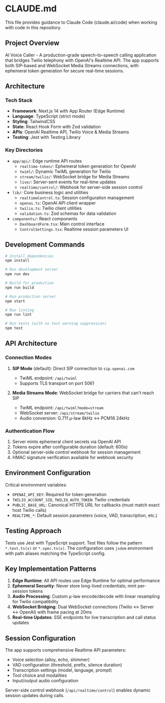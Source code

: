 # CLAUDE.md

This file provides guidance to Claude Code (claude.ai/code) when working with code in this repository.

## Project Overview

AI Voice Caller - A production-grade speech-to-speech calling application that bridges Twilio telephony with OpenAI's Realtime API. The app supports both SIP-based and WebSocket Media Streams connections, with ephemeral token generation for secure real-time sessions.

## Architecture

### Tech Stack
- **Framework**: Next.js 14 with App Router (Edge Runtime)
- **Language**: TypeScript (strict mode)
- **Styling**: TailwindCSS
- **State**: React Hook Form with Zod validation
- **APIs**: OpenAI Realtime API, Twilio Voice & Media Streams
- **Testing**: Jest with Testing Library

### Key Directories
- `app/api/`: Edge runtime API routes
  - `realtime-token/`: Ephemeral token generation for OpenAI
  - `twiml/`: Dynamic TwiML generation for Twilio
  - `stream/twilio/`: WebSocket bridge for Media Streams
  - `live/`: Server-sent events for real-time updates
  - `realtime/control/`: Webhook for server-side session control
- `lib/`: Core business logic and utilities
  - `realtimeControl.ts`: Session configuration management
  - `openai.ts`: OpenAI API client wrapper
  - `twilio.ts`: Twilio client utilities
  - `validation.ts`: Zod schemas for data validation
- `components/`: React components
  - `DashboardForm.tsx`: Main control interface
  - `ControlSettings.tsx`: Realtime session parameters UI

## Development Commands

```bash
# Install dependencies
npm install

# Run development server
npm run dev

# Build for production
npm run build

# Run production server
npm start

# Run linting
npm run lint

# Run tests (with no test warning suppression)
npm test
```

## API Architecture

### Connection Modes
1. **SIP Mode** (default): Direct SIP connection to `sip.openai.com`
   - TwiML endpoint: `/api/twiml`
   - Supports TLS transport on port 5061

2. **Media Streams Mode**: WebSocket bridge for carriers that can't reach SIP
   - TwiML endpoint: `/api/twiml?mode=stream`
   - WebSocket server: `/api/stream/twilio`
   - Audio conversion: G.711 μ-law 8kHz ↔ PCM16 24kHz

### Authentication Flow
1. Server mints ephemeral client secrets via OpenAI API
2. Tokens expire after configurable duration (default: 600s)
3. Optional server-side control webhook for session management
4. HMAC signature verification available for webhook security

## Environment Configuration

Critical environment variables:
- `OPENAI_API_KEY`: Required for token generation
- `TWILIO_ACCOUNT_SID`, `TWILIO_AUTH_TOKEN`: Twilio credentials
- `PUBLIC_BASE_URL`: Canonical HTTPS URL for callbacks (must match exact host Twilio calls)
- `REALTIME_*`: Default session parameters (voice, VAD, transcription, etc.)

## Testing Approach

Tests use Jest with TypeScript support. Test files follow the pattern `*.test.ts(x)` or `*.spec.ts(x)`. The configuration uses `jsdom` environment with path aliases matching the TypeScript config.

## Key Implementation Patterns

1. **Edge Runtime**: All API routes use Edge Runtime for optimal performance
2. **Ephemeral Security**: Never store long-lived credentials; mint per-session tokens
3. **Audio Processing**: Custom μ-law encode/decode with linear resampling for Twilio compatibility
4. **WebSocket Bridging**: Dual WebSocket connections (Twilio ↔ Server ↔ OpenAI) with frame pacing at 20ms
5. **Real-time Updates**: SSE endpoints for live transcription and call status updates

## Session Configuration

The app supports comprehensive Realtime API parameters:
- Voice selection (alloy, echo, shimmer)
- VAD configuration (threshold, prefix, silence duration)
- Transcription settings (model, language, prompt)
- Tool choice and modalities
- Input/output audio configuration

Server-side control webhook (`/api/realtime/control`) enables dynamic session updates during calls.